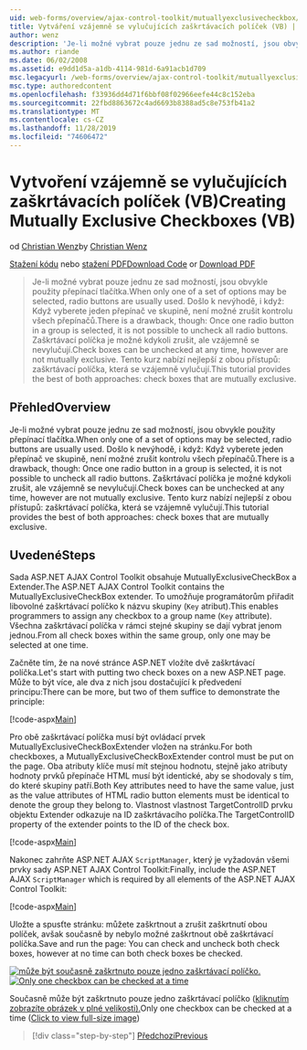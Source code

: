 ```yaml
---
uid: web-forms/overview/ajax-control-toolkit/mutuallyexclusivecheckbox/creating-mutually-exclusive-checkboxes-vb
title: Vytváření vzájemně se vylučujících zaškrtávacích políček (VB) | Microsoft Docs
author: wenz
description: 'Je-li možné vybrat pouze jednu ze sad možností, jsou obvykle použity přepínací tlačítka. Došlo k nevýhodě, i když: je vybráno jedno přepínač ve skupině,...'
ms.author: riande
ms.date: 06/02/2008
ms.assetid: e9dd1d5a-a1db-4114-981d-6a91acb1d709
msc.legacyurl: /web-forms/overview/ajax-control-toolkit/mutuallyexclusivecheckbox/creating-mutually-exclusive-checkboxes-vb
msc.type: authoredcontent
ms.openlocfilehash: f33936dd4d71f6bbf08f02966eefe44c8c152eba
ms.sourcegitcommit: 22fbd8863672c4ad6693b8388ad5c8e753fb41a2
ms.translationtype: MT
ms.contentlocale: cs-CZ
ms.lasthandoff: 11/28/2019
ms.locfileid: "74606472"
---
```

# <a name="creating-mutually-exclusive-checkboxes-vb"></a><span data-ttu-id="13dd5-104">Vytvoření vzájemně se vylučujících zaškrtávacích políček (VB)</span><span class="sxs-lookup"><span data-stu-id="13dd5-104">Creating Mutually Exclusive Checkboxes (VB)</span></span>

<span data-ttu-id="13dd5-105">od [Christian Wenz](https://github.com/wenz)</span><span class="sxs-lookup"><span data-stu-id="13dd5-105">by [Christian Wenz](https://github.com/wenz)</span></span>

<span data-ttu-id="13dd5-106">[Stažení kódu](https://download.microsoft.com/download/9/3/f/93f8daea-bebd-4821-833b-95205389c7d0/MutuallyExclusiveCheckBox0.vb.zip) nebo [stažení PDF](https://download.microsoft.com/download/b/6/a/b6ae89ee-df69-4c87-9bfb-ad1eb2b23373/mutuallyexclusivecheckbox0VB.pdf)</span><span class="sxs-lookup"><span data-stu-id="13dd5-106">[Download Code](https://download.microsoft.com/download/9/3/f/93f8daea-bebd-4821-833b-95205389c7d0/MutuallyExclusiveCheckBox0.vb.zip) or [Download PDF](https://download.microsoft.com/download/b/6/a/b6ae89ee-df69-4c87-9bfb-ad1eb2b23373/mutuallyexclusivecheckbox0VB.pdf)</span></span>

> <span data-ttu-id="13dd5-107">Je-li možné vybrat pouze jednu ze sad možností, jsou obvykle použity přepínací tlačítka.</span><span class="sxs-lookup"><span data-stu-id="13dd5-107">When only one of a set of options may be selected, radio buttons are usually used.</span></span> <span data-ttu-id="13dd5-108">Došlo k nevýhodě, i když: Když vyberete jeden přepínač ve skupině, není možné zrušit kontrolu všech přepínačů.</span><span class="sxs-lookup"><span data-stu-id="13dd5-108">There is a drawback, though: Once one radio button in a group is selected, it is not possible to uncheck all radio buttons.</span></span> <span data-ttu-id="13dd5-109">Zaškrtávací políčka je možné kdykoli zrušit, ale vzájemně se nevylučují.</span><span class="sxs-lookup"><span data-stu-id="13dd5-109">Check boxes can be unchecked at any time, however are not mutually exclusive.</span></span> <span data-ttu-id="13dd5-110">Tento kurz nabízí nejlepší z obou přístupů: zaškrtávací políčka, která se vzájemně vylučují.</span><span class="sxs-lookup"><span data-stu-id="13dd5-110">This tutorial provides the best of both approaches: check boxes that are mutually exclusive.</span></span>

## <a name="overview"></a><span data-ttu-id="13dd5-111">Přehled</span><span class="sxs-lookup"><span data-stu-id="13dd5-111">Overview</span></span>

<span data-ttu-id="13dd5-112">Je-li možné vybrat pouze jednu ze sad možností, jsou obvykle použity přepínací tlačítka.</span><span class="sxs-lookup"><span data-stu-id="13dd5-112">When only one of a set of options may be selected, radio buttons are usually used.</span></span> <span data-ttu-id="13dd5-113">Došlo k nevýhodě, i když: Když vyberete jeden přepínač ve skupině, není možné zrušit kontrolu všech přepínačů.</span><span class="sxs-lookup"><span data-stu-id="13dd5-113">There is a drawback, though: Once one radio button in a group is selected, it is not possible to uncheck all radio buttons.</span></span> <span data-ttu-id="13dd5-114">Zaškrtávací políčka je možné kdykoli zrušit, ale vzájemně se nevylučují.</span><span class="sxs-lookup"><span data-stu-id="13dd5-114">Check boxes can be unchecked at any time, however are not mutually exclusive.</span></span> <span data-ttu-id="13dd5-115">Tento kurz nabízí nejlepší z obou přístupů: zaškrtávací políčka, která se vzájemně vylučují.</span><span class="sxs-lookup"><span data-stu-id="13dd5-115">This tutorial provides the best of both approaches: check boxes that are mutually exclusive.</span></span>

## <a name="steps"></a><span data-ttu-id="13dd5-116">Uvedené</span><span class="sxs-lookup"><span data-stu-id="13dd5-116">Steps</span></span>

<span data-ttu-id="13dd5-117">Sada ASP.NET AJAX Control Toolkit obsahuje MutuallyExclusiveCheckBox a Extender.</span><span class="sxs-lookup"><span data-stu-id="13dd5-117">The ASP.NET AJAX Control Toolkit contains the MutuallyExclusiveCheckBox extender.</span></span> <span data-ttu-id="13dd5-118">To umožňuje programátorům přiřadit libovolné zaškrtávací políčko k názvu skupiny (`Key` atribut).</span><span class="sxs-lookup"><span data-stu-id="13dd5-118">This enables programmers to assign any checkbox to a group name (`Key` attribute).</span></span> <span data-ttu-id="13dd5-119">Všechna zaškrtávací políčka v rámci stejné skupiny se dají vybrat jenom jednou.</span><span class="sxs-lookup"><span data-stu-id="13dd5-119">From all check boxes within the same group, only one may be selected at one time.</span></span>

<span data-ttu-id="13dd5-120">Začněte tím, že na nové stránce ASP.NET vložíte dvě zaškrtávací políčka.</span><span class="sxs-lookup"><span data-stu-id="13dd5-120">Let's start with putting two check boxes on a new ASP.NET page.</span></span> <span data-ttu-id="13dd5-121">Může to být více, ale dva z nich jsou dostačující k předvedení principu:</span><span class="sxs-lookup"><span data-stu-id="13dd5-121">There can be more, but two of them suffice to demonstrate the principle:</span></span>

[!code-aspx[Main](creating-mutually-exclusive-checkboxes-vb/samples/sample1.aspx)]

<span data-ttu-id="13dd5-122">Pro obě zaškrtávací políčka musí být ovládací prvek MutuallyExclusiveCheckBoxExtender vložen na stránku.</span><span class="sxs-lookup"><span data-stu-id="13dd5-122">For both checkboxes, a MutuallyExclusiveCheckBoxExtender control must be put on the page.</span></span> <span data-ttu-id="13dd5-123">Oba atributy klíče musí mít stejnou hodnotu, stejně jako atributy hodnoty prvků přepínače HTML musí být identické, aby se shodovaly s tím, do které skupiny patří.</span><span class="sxs-lookup"><span data-stu-id="13dd5-123">Both Key attributes need to have the same value, just as the value attributes of HTML radio button elements must be identical to denote the group they belong to.</span></span> <span data-ttu-id="13dd5-124">Vlastnost vlastnost TargetControlID prvku objektu Extender odkazuje na ID zaškrtávacího políčka.</span><span class="sxs-lookup"><span data-stu-id="13dd5-124">The TargetControlID property of the extender points to the ID of the check box.</span></span>

[!code-aspx[Main](creating-mutually-exclusive-checkboxes-vb/samples/sample2.aspx)]

<span data-ttu-id="13dd5-125">Nakonec zahrňte ASP.NET AJAX `ScriptManager`, který je vyžadován všemi prvky sady ASP.NET AJAX Control Toolkit:</span><span class="sxs-lookup"><span data-stu-id="13dd5-125">Finally, include the ASP.NET AJAX `ScriptManager` which is required by all elements of the ASP.NET AJAX Control Toolkit:</span></span>

[!code-aspx[Main](creating-mutually-exclusive-checkboxes-vb/samples/sample3.aspx)]

<span data-ttu-id="13dd5-126">Uložte a spusťte stránku: můžete zaškrtnout a zrušit zaškrtnutí obou políček, avšak současně by nebylo možné zaškrtnout obě zaškrtávací políčka.</span><span class="sxs-lookup"><span data-stu-id="13dd5-126">Save and run the page: You can check and uncheck both check boxes, however at no time can both check boxes be checked.</span></span>

<span data-ttu-id="13dd5-127">[![může být současně zaškrtnuto pouze jedno zaškrtávací políčko.](creating-mutually-exclusive-checkboxes-vb/_static/image2.png)](creating-mutually-exclusive-checkboxes-vb/_static/image1.png)</span><span class="sxs-lookup"><span data-stu-id="13dd5-127">[![Only one checkbox can be checked at a time](creating-mutually-exclusive-checkboxes-vb/_static/image2.png)](creating-mutually-exclusive-checkboxes-vb/_static/image1.png)</span></span>

<span data-ttu-id="13dd5-128">Současně může být zaškrtnuto pouze jedno zaškrtávací políčko ([kliknutím zobrazíte obrázek v plné velikosti).](creating-mutually-exclusive-checkboxes-vb/_static/image3.png)</span><span class="sxs-lookup"><span data-stu-id="13dd5-128">Only one checkbox can be checked at a time ([Click to view full-size image](creating-mutually-exclusive-checkboxes-vb/_static/image3.png))</span></span>

> [!div class="step-by-step"]
> [<span data-ttu-id="13dd5-129">Předchozí</span><span class="sxs-lookup"><span data-stu-id="13dd5-129">Previous</span></span>](creating-mutually-exclusive-checkboxes-cs.md)

